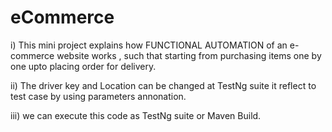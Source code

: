 # eCommerce

   i) This mini project explains how FUNCTIONAL AUTOMATION of an e-commerce website works , such that starting from purchasing items one by one upto placing order for delivery. 
   
   ii) The driver key and Location can be changed at TestNg suite it reflect to test case by using parameters annonation.
   
   iii) we can execute this code as TestNg suite or Maven Build.
